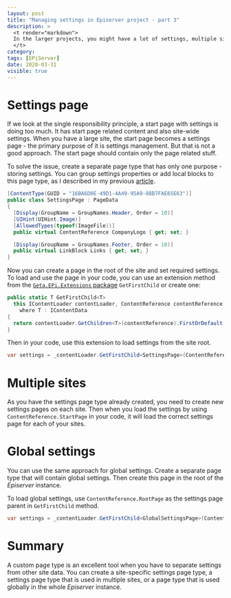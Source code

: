 ```yaml
---
layout: post
title: "Managing settings in Episerver project - part 3"
description: >
  <t render="markdown">
  In the larger projects, you might have a lot of settings, multiple sites that each have their settings, and also settings that apply for all sites. Adding settings to the start page will make things hard to manage. In this article, I will show you how to improve that.
  </t>
category:
tags: [EPiServer]
date: 2020-03-31
visible: true
---
```


# Settings page

If we look at the single responsibility principle, a start page with settings is doing too much. It has start page related content and also site-wide settings. When you have a large site, the start page becomes a settings page - the primary purpose of it is settings management. But that is not a good approach. The start page should contain only the page related stuff.

To solve the issue, create a separate page type that has only one purpose - storing settings. You can group settings properties or add local blocks to this page type, as I described in my previous [article](/2020/02/28/managing-settings-in-episerver-project-2/).

```csharp
[ContentType(GUID = "16BA6D0E-49D1-4A49-95A9-88B7FAE65E63")]
public class SettingsPage : PageData
{
  [Display(GroupName = GroupNames.Header, Order = 10)]
  [UIHint(UIHint.Image)]
  [AllowedTypes(typeof(ImageFile))]
  public virtual ContentReference CompanyLogo { get; set; }

  [Display(GroupName = GroupNames.Footer, Order = 10)]
  public virtual LinkBlock Links { get; set; }
}
```

Now you can create a page in the root of the site and set required settings. To load and use the page in your code, you can use an extension method from the [`Geta.EPi.Extensions` package](https://github.com/Geta/EPi.Extensions) `GetFirstChild` or create one:

```csharp
public static T GetFirstChild<T>
  this IContentLoader contentLoader, ContentReference contentReference)
    where T : IContentData
{
  return contentLoader.GetChildren<T>(contentReference).FirstOrDefault();
}
```

Then in your code, use this extension to load settings from the site root.

```csharp
var settings = _contentLoader.GetFirstChild<SettingsPage>(ContentReference.StartPage);
```

# Multiple sites

As you have the settings page type already created, you need to create new settings pages on each site. Then when you load the settings by using `ContentReference.StartPage` in your code, it will load the correct settings page for each of your sites.

# Global settings

You can use the same approach for global settings. Create a separate page type that will contain global settings. Then create this page in the root of the _Episerver_ instance.

To load global settings, use `ContentReference.RootPage` as the settings page parent in `GetFirstChild` method.

```csharp
var settings = _contentLoader.GetFirstChild<GlobalSettingsPage>(ContentReference.RootPage);
```

# Summary

A custom page type is an excellent tool when you have to separate settings from other site data. You can create a site-specific settings page type, a settings page type that is used in multiple sites, or a page type that is used globally in the whole _Episerver_ instance.